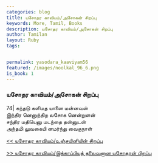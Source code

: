 ```yaml
---  
categories: blog  
title: யசோதர காவியம்/அசோகன் சிறப்பு
keywords: More, Tamil, Books  
description: யசோதர காவியம்/அசோகன் சிறப்பு
author: Tamilan  
layout: Ruby  
tags:     


permalink: yasodara_kaaviyam56  
featured: /images/noolkal_96_6.png  
is_book: 1
---  
```



### யசோதர காவியம்/அசோகன் சிறப்பு

74| கந்தடு களிமத யானை மன்னவன்  
இந்திர னெனுந்திற லசோக னென்றுளன்  
சந்திர மதியெனு மடந்தை தன்னுடன்  
அந்தமி லுவகையி னமர்ந்து வைகுநாள்

[<< யசோதர காவியம்/உஞ்சயினியின் சிறப்பு](yasodara_kaaviyam55)  
  
[>> யசோதர காவியம்/இக்காப்பியத் தலைவனான யசோதரன் பிறப்பு](yasodara_kaaviyam57)


